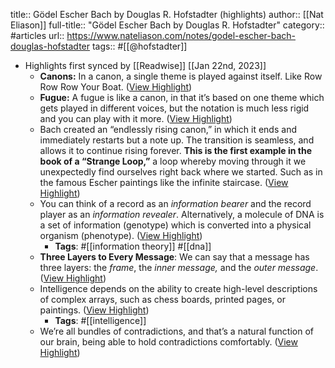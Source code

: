 title:: Gödel Escher Bach by Douglas R. Hofstadter (highlights)
author:: [[Nat Eliason]]
full-title:: "Gödel Escher Bach by Douglas R. Hofstadter"
category:: #articles
url:: https://www.nateliason.com/notes/godel-escher-bach-douglas-hofstadter
tags:: #[[@hofstadter]]

- Highlights first synced by [[Readwise]] [[Jan 22nd, 2023]]
	- **Canons:** In a canon, a single theme is played against itself. Like Row Row Row Your Boat. ([View Highlight](https://read.readwise.io/read/01gqcdtzxgth15wn3cvjkwpkbt))
	- **Fugue:** A fugue is like a canon, in that it’s based on one theme which gets played in different voices, but the notation is much less rigid and you can play with it more. ([View Highlight](https://read.readwise.io/read/01gqcdv5gfpt6h6bvs40qe8at4))
	- Bach created an “endlessly rising canon,” in which it ends and immediately restarts but a note up. The transition is seamless, and allows it to continue rising forever. **This is the first example in the book of a “Strange Loop,”** a loop whereby moving through it we unexpectedly find ourselves right back where we started. Such as in the famous Escher paintings like the infinite staircase. ([View Highlight](https://read.readwise.io/read/01gqcdvkj318q62h6px73y0gjf))
	- You can think of a record as an *information bearer* and the record player as an *information revealer*. Alternatively, a molecule of DNA is a set of information (genotype) which is converted into a physical organism (phenotype). ([View Highlight](https://read.readwise.io/read/01gqcdw36jkk40expn69gy0qtz))
		- **Tags**: #[[information theory]] #[[dna]]
	- **Three Layers to Every Message**: We can say that a message has three layers: the *frame*, the *inner message,* and the *outer message*. ([View Highlight](https://read.readwise.io/read/01gqcdwr2jdg51h007771hpqvg))
	- Intelligence depends on the ability to create high-level descriptions of complex arrays, such as chess boards, printed pages, or paintings. ([View Highlight](https://read.readwise.io/read/01gqcdxbq4w6yya8ahwkkt2f6k))
		- **Tags**: #[[intelligence]]
	- We’re all bundles of contradictions, and that’s a natural function of our brain, being able to hold contradictions comfortably. ([View Highlight](https://read.readwise.io/read/01gqcdy361r6qf11bny0fb9q6r))